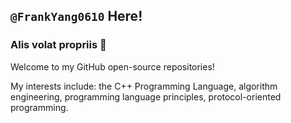 ## `@FrankYang0610` Here! 

### Alis volat propriis 🦅

Welcome to my GitHub open-source repositories!

My interests include: the C++ Programming Language, algorithm engineering, programming language principles, protocol-oriented programming. 
